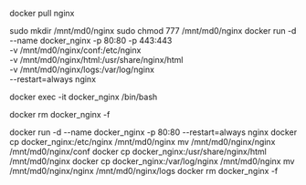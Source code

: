 docker pull nginx

sudo mkdir /mnt/md0/nginx
sudo chmod 777 /mnt/md0/nginx
docker run -d --name docker_nginx -p 80:80 -p 443:443 \
    -v /mnt/md0/nginx/conf:/etc/nginx \
    -v /mnt/md0/nginx/html:/usr/share/nginx/html \
    -v /mnt/md0/nginx/logs:/var/log/nginx \
    --restart=always nginx

docker exec -it docker_nginx /bin/bash

docker rm docker_nginx -f



docker run -d --name docker_nginx -p 80:80 --restart=always nginx
docker cp docker_nginx:/etc/nginx            /mnt/md0/nginx
mv /mnt/md0/nginx/nginx /mnt/md0/nginx/conf
docker cp docker_nginx:/usr/share/nginx/html /mnt/md0/nginx
docker cp docker_nginx:/var/log/nginx        /mnt/md0/nginx
mv /mnt/md0/nginx/nginx /mnt/md0/nginx/logs
docker rm docker_nginx -f

